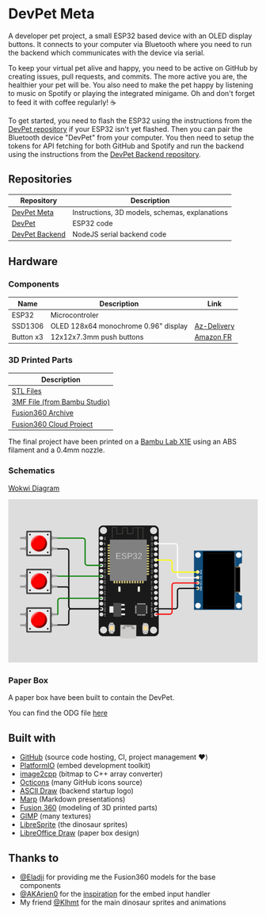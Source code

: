 <!--
SPDX-FileCopyrightText: 2024 AFCMS <afcm.contact@gmail.com>
SPDX-License-Identifier: GPL-3.0-or-later
-->

# DevPet Meta

[devpet-repo-meta]: https://github.com/AFCMS/devpet_meta
[devpet-repo-core]: https://github.com/AFCMS/devpet
[devpet-repo-backend]: https://github.com/AFCMS/devpet_backend

A developer pet project, a small ESP32 based device with an OLED display buttons. It connects to your computer via Bluetooth where you need to run the backend which communicates with the device via serial.

To keep your virtual pet alive and happy, you need to be active on GitHub by creating issues, pull requests, and commits. The more active you are, the healthier your pet will be. You also need to make the pet happy by listening to music on Spotify or playing the integrated minigame. Oh and don't forget to feed it with coffee regularly! ☕

To get started, you need to flash the ESP32 using the instructions from the [DevPet repository][devpet-repo-core] if your ESP32 isn't yet flashed. Then you can pair the Bluetooth device "DevPet" from your computer. You then need to setup the tokens for API fetching for both GitHub and Spotify and run the backend using the instructions from the [DevPet Backend repository][devpet-repo-backend].

## Repositories

| Repository                            | Description                                    |
| ------------------------------------- | ---------------------------------------------- |
| [DevPet Meta][devpet-repo-meta]       | Instructions, 3D models, schemas, explanations |
| [DevPet][devpet-repo-core]            | ESP32 code                                     |
| [DevPet Backend][devpet-repo-backend] | NodeJS serial backend code                     |

## Hardware

### Components

| Name      | Description                          | Link                                                                  |
| --------- | ------------------------------------ | --------------------------------------------------------------------- |
| ESP32     | Microcontroler                       |                                                                       |
| SSD1306   | OLED 128x64 monochrome 0.96" display | [Az-Delivery](https://www.az-delivery.de/fr/products/0-96zolldisplay) |
| Button x3 | 12x12x7.3mm push buttons             | [Amazon FR](https://amzn.eu/d/iSc4HgD)                                |

### 3D Printed Parts

| Description                                                   |
| ------------------------------------------------------------- |
| [STL Files](./hardware/3d)                                    |
| [3MF File (from Bambu Studio)](./hardware/3d/devpet_case.3mf) |
| [Fusion360 Archive](./hardware/3d/devpet_case_v15.f3z)        |
| [Fusion360 Cloud Project](https://a360.co/4bYumfe)            |

The final project have been printed on a [Bambu Lab X1E](https://bambulab.com/en/x1e) using an ABS filament and a 0.4mm nozzle.

### Schematics

[Wokwi Diagram](./hardware/wokwi-diagram.json)

![Wokwi Diagram](./documents/images/wokwi_diagram.png)

### Paper Box

A paper box have been built to contain the DevPet.

You can find the ODG file [here](./hardware/devpet_box.odg)

## Built with

-   [GitHub](https://github.com) (source code hosting, CI, project management :heart:)
-   [PlatformIO](https://platformio.org) (embed development toolkit)
-   [image2cpp](https://javl.github.io/image2cpp) (bitmap to C++ array converter)
-   [Octicons](https://primer.style/foundations/icons) (many GitHub icons source)
-   [ASCII Draw](https://github.com/Nokse22/ascii-draw) (backend startup logo)
-   [Marp](https://marp.app) (Markdown presentations)
-   [Fusion 360](https://www.autodesk.com/products/fusion-360) (modeling of 3D printed parts)
-   [GIMP](https://www.gimp.org) (many textures)
-   [LibreSprite](https://libresprite.github.io) (the dinosaur sprites)
-   [LibreOffice Draw](https://www.libreoffice.org/discover/draw) (paper box design)

## Thanks to

-   [@Eladji](https://github.com/eladji) for providing me the Fusion360 models for the base components
-   [@AKArien0](https://github.com/AKArien0) for the [inspiration](https://github.com/AKArien0/arduino-input-handler) for the embed input handler
-   My friend [@Klhmt](https://github.com/Klhmt) for the main dinosaur sprites and animations
